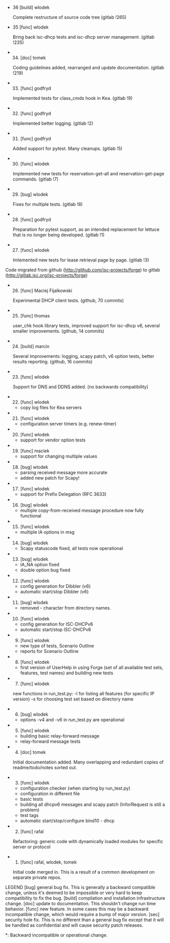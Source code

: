 * 36    [build] wlodek

    Complete restructure of source code tree
    (gitlab !265)

* 35    [func]  wlodek

    Bring back isc-dhcp tests and isc-dhcp server management.
    (gitlab !235)

* 34.	[doc]	tomek

	Coding guidelines added, rearranged and update documentation.
	(gitlab !219)

* 33.	[func]	godfryd

	Implemented tests for class_cmds hook in Kea.
	(gitlab !9)

* 32.	[func]	godfryd

	Implemented better logging.
	(gitlab !2)

* 31.	[func]	godfryd

	Added support for pytest. Many cleanups.
	(gitlab !5)

* 30.	[func]	wlodek

	Implemented new tests for reservation-get-all and reservation-get-page
	commands.
	(gitlab !7)

* 29.	[bug]	wlodek

	Fixes for multiple tests.
	(gitlab !8)

* 28.	[func]	godfryd

	Preparation for pytest support, as an intended replacement for lettuce
	that is no longer being developed.
	(gitlab !1)

* 27.	[func]	wlodek

	Imlemented new tests for lease retrieval page by page.
	(gitlab !3)

Code migrated from github (http://github.com/isc-projects/forge)
            to gitlab (http://gitlab.isc.org/isc-projects/forge)

* 26.	[func]	Maciej Fijalkowski

	Experimental DHCP client tests.
	(github, 70 commits)

* 25.	[func]	thomas

	user_chk hook library tests, improved support for isc-dhcp v6,
	several smaller improvements.
	(github, 14 commits)

* 24.	[build]	marcin

	Several improvements: logging, scapy patch, v6 option tests,
	better results reporting.
	(github, 16 commits)

* 23.	[func]	wlodek

	Support for DNS and DDNS added.
	(no backwards compatibility)

* 22.	[func]	wlodek

	- copy log files for Kea servers

* 21.	[func]	wlodek

    - configuration server timers (e.g. renew-timer)

* 20.	[func] 	wlodek

	- support for vendor option tests

* 19.	[func]	maciek

	- support for changing multiple values

* 18.	[bug]	wlodek

	- parsing received message more accurate
	- added new patch for Scapy!

* 17.	[func]	wlodek

	- support for Prefix Delegation (RFC 3633)

* 16.	[bug]	wlodek

	- multiple copy-from-received message procedure now fully functional

* 15.	[func]	wlodek

	- multiple IA options in msg

* 14.	[bug]	wlodek

	- Scapy statuscode fixed, all tests now operational

* 13.	[bug]	wlodek

	- IA_NA option fixed
	- double option bug fixed

* 12.	[func]	wlodek

	- config generation for Dibbler (v6)
	- automatic start/stop Dibbler (v6)

* 11.	[bug]	wlodek

	- removed - character from directory names.

* 10.	[func]	wlodek

	- config generation for ISC-DHCPv6
	- automatic start/stop ISC-DHCPv6

* 9. 	[func]	wlodek

	- new type of tests, Scenario Outline
	- reports for Scenario Outline

* 8.	[func]	wlodek

	- first version of UserHelp in using Forge (set of all available
	test sets, features, test names) and building new tests

* 7.	[func]	wlodek

	new functions in run_test.py:
	-l for listing all features (for specific IP version)
	-s for choosing test set based on directory name

* 6.	[bug]	wlodek

	- options -v4 and -v6 in run_test.py are operational

* 5.	[func]	wlodek

	- building basic relay-forward message
	- relay-forward message tests

* 4.	[doc]	tomek

	Initial documentation added. Many overlapping and redundant copies
	of readme/todo/notes sorted out.

* 3.	[func]	wlodek

	- configuration checker (when starting by run_test.py)
	- configuration in different file
	- basic tests
	- building all dhcpv6 messages and scapy patch (InforRequest is
	  still a problem)
	- test tags
	- automatic start/stop/configure bind10 - dhcp

* 2.	[func]	rafal

	Refactoring: generic code with dynamically loaded modules for
	specific server or protocol

* 1.	[func]	rafal, wlodek, tomek

	Initial code merged in. This is a result of a common development
	on separate private repos.

LEGEND
[bug]	general bug fix.  This is generally a backward compatible change,
	unless it's deemed to be impossible or very hard to keep
	compatibility to fix the bug.
[build] compilation and installation infrastructure change.
[doc]	update to documentation. This shouldn't change run time behavior.
[func]	new feature.  In some cases this may be a backward incompatible
	change, which would require a bump of major version.
[sec]	security hole fix. This is no different than a general bug
	fix except that it will be handled as confidential and will cause
	security patch releases.

*: Backward incompatible or operational change.
